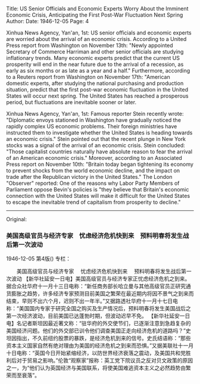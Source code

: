 Title: US Senior Officials and Economic Experts Worry About the Imminent Economic Crisis, Anticipating the First Post-War Fluctuation Next Spring
Author:
Date: 1946-12-05
Page: 4

Xinhua News Agency, Yan'an, 1st: US senior officials and economic experts are worried about the arrival of an economic crisis. According to a United Press report from Washington on November 13th: "Newly appointed Secretary of Commerce Harriman and other senior officials are studying inflationary trends. Many economic experts predict that the current US prosperity will end in the near future due to the arrival of a recession, as early as six months or as late as a year and a half." Furthermore, according to a Reuters report from Washington on November 17th: "American domestic experts, after studying the national purchasing and production situation, predict that the first post-war economic fluctuation in the United States will occur next spring. The United States has reached a prosperous period, but fluctuations are inevitable sooner or later.

Xinhua News Agency, Yan'an, 1st: Famous reporter Stein recently wrote: "Diplomatic envoys stationed in Washington have gradually noticed the rapidly complex US economic problems. Their foreign ministries have instructed them to investigate whether the United States is heading towards an economic crisis." Stein pointed out that the recent plunge in New York stocks was a signal of the arrival of an economic crisis. Stein concluded: "Those capitalist countries naturally have absolute reason to fear the arrival of an American economic crisis." Moreover, according to an Associated Press report on November 10th: "Britain today began tightening its economy to prevent shocks from the world economic decline, and the impact on trade after the Republican victory in the United States." The London "Observer" reported: One of the reasons why Labor Party Members of Parliament oppose Bevin's policies is "they believe that Britain's economic connection with the United States will make it difficult for the United States to escape the inevitable trend of capitalism from prosperity to decline."



<hr /> 

Original: 


### 美国高级官员与经济专家　忧虑经济危机快到来　预料明春将发生战后第一次波动

1946-12-05
第4版()
专栏：

　　美国高级官员与经济专家
  　忧虑经济危机快到来
  　预料明春将发生战后第一次波动
    【新华社延安一日电】美国高级官员与经济专家正忧虑经济危机之到来。据合众社华府十一月十三日电称：“新任商务部长哈立曼与其他高级官员正研究通货膨胀之趋势，许多经济专家预测目前美国之繁荣在最近期内将因不景气之到来而结束，早则不出六个月，迟则不出一年半。”又据路透社华府十一月十七日电称：“美国国内专家于研究全国之购买及生产情况后，预料明春将发生美国战后之第一次经济波动，目前美国已达蓬勃时期，但波动迟早不免。
    【新华社延安一日电】名记者斯坦因最近著文称：“驻华府的外交使节们，已逐渐注意到急趋复杂的美国经济问题。他们的外交部已训令他们调查美国正走向经济危机的道路吗？”史坦因指出，不久前纽约股票的暴跌，是经济危机到来的信号。史氏结语称：“那些资本主义国家自然有绝对理由为美国的经济危机之到来而恐惧。”又据美联社十一月十日电称：“英国今日开始紧缩经济，以防世界经济衰落之震动，及美国共和党胜利后对于贸易之影响。”伦敦“观察家”报称：英工党下院议员之反对贝文政策的原因之一，为“他们认为英国经济与美国联系，将使美国难逃资本主义之必然趋势由繁荣而至衰落”。
